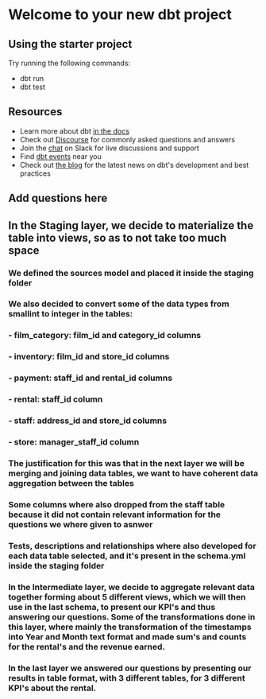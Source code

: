 # Welcome to your new dbt project

## Using the starter project

Try running the following commands:

- dbt run
- dbt test

## Resources

- Learn more about dbt [in the docs](https://docs.getdbt.com/docs/introduction)
- Check out [Discourse](https://discourse.getdbt.com/) for commonly asked questions and answers
- Join the [chat](https://community.getdbt.com/) on Slack for live discussions and support
- Find [dbt events](https://events.getdbt.com) near you
- Check out [the blog](https://blog.getdbt.com/) for the latest news on dbt's development and best practices

## Add questions here

## In the Staging layer, we decide to materialize the table into views, so as to not take too much space
### We defined the sources model and placed it inside the staging folder
### We also decided to convert some of the data types from smallint to integer in the tables:

### - film_category: film_id and category_id columns

### - inventory: film_id and store_id columns

### - payment: staff_id and rental_id columns

### - rental: staff_id column

### - staff: address_id and store_id columns

### - store: manager_staff_id column

### The justification for this was that in the next layer we will be merging and joining data tables, we want to have coherent data aggregation between the tables

### Some columns where also dropped from the staff table because it did not contain relevant information for the questions we where given to asnwer

### Tests, descriptions and relationships where also developed for each data table selected, and it's present in the schema.yml inside the staging folder

### In the Intermediate layer, we decide to aggregate relevant data together forming about 5 different views, which we will then use in the last schema, to present our KPI's and thus answering our questions. Some of the transformations done in this layer, where mainly the transformation of the timestamps into Year and Month text format and made sum's and counts for the rental's and the revenue earned.

### In the last layer we answered our questions by presenting our results in table format, with 3 different tables, for 3 different KPI's about the rental.